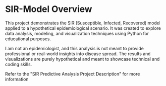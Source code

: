 # SIR-Model Overview
This project demonstrates the SIR (Susceptible, Infected, Recovered) model applied to a hypothetical epidemiological scenario. It was created to explore data analysis, modeling, and visualization techniques using Python for educational purposes. 

I am not an epidemiologist, and this analysis is not meant to provide professional or real-world insights into disease spread. The results and visualizations are purely hypothetical and meant to showcase technical and coding skills.

Refer to the "SIR Predictive Analysis Project Description" for more information
